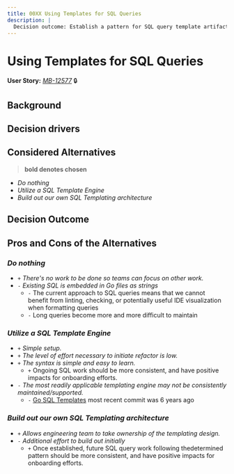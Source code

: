 ```yaml
---
title: 00XX Using Templates for SQL Queries
description: |
  Decision outcome: Establish a pattern for SQL query template artifacts
---
```


# Using Templates for SQL Queries

**User Story:** *[MB-12577](https://dp3.atlassian.net/browse/MB-12577)* :lock:

## Background
<!-- Finish filling this out -->

## Decision drivers
<!-- Finish filling this out -->

## Considered Alternatives

> **bold denotes chosen**

* *Do nothing*
* *Utilize a SQL Template Engine*
* *Build out our own SQL Templating architecture*

## Decision Outcome

<!-- * Chosen Alternative:  -->



## Pros and Cons of the Alternatives

### *Do nothing*

* `+` *There's no work to be done so teams can focus on other work.*
* `-` *Existing SQL is embedded in Go files as strings*
  * `-` The current approach to SQL queries means that we cannot benefit
  from linting, checking, or potentially useful IDE visualization when formatting
  queries
  * `-` Long queries become more and more difficult to maintain

### *Utilize a SQL Template Engine*

* `+` *Simple setup.*
* `+` *The level of effort necessary to initiate refactor is low.*
* `+` *The syntax is simple and easy to learn.*
  * `+` Ongoing SQL work should be more consistent, and have positive impacts
  for onboarding efforts.
* `-` *The most readily applicable templating engine may not be consistently maintained/supported.*
  * `-` [Go SQL Templates](https://github.com/Davmuz/gqt) most recent commit was 6 years ago

### *Build out our own SQL Templating architecture*

* `+` *Allows engineering team to take ownership of the templating design.*
* `-` *Additional effort to build out initially*
  * `+` Once established, future SQL query work following thedetermined pattern should
  be more consistent, and have positive impacts for onboarding efforts.
